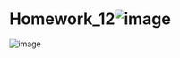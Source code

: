 # Homework_12![image](https://user-images.githubusercontent.com/120489891/224493436-fbfe35a3-1afc-466b-bba9-1ae96335c570.png)

![image](https://user-images.githubusercontent.com/120489891/224496365-f472a002-0773-4204-bd1e-7ac7a5beedd8.png)
